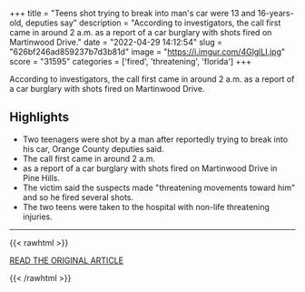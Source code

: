 +++
title = "Teens shot trying to break into man's car were 13 and 16-years-old, deputies say"
description = "According to investigators, the call first came in around 2 a.m. as a report of a car burglary with shots fired on Martinwood Drive."
date = "2022-04-29 14:12:54"
slug = "626bf246ad859237b7d3b81d"
image = "https://i.imgur.com/4GlglLI.jpg"
score = "31595"
categories = ['fired', 'threatening', 'florida']
+++

According to investigators, the call first came in around 2 a.m. as a report of a car burglary with shots fired on Martinwood Drive.

## Highlights

- Two teenagers were shot by a man after reportedly trying to break into his car, Orange County deputies said.
- The call first came in around 2 a.m.
- as a report of a car burglary with shots fired on Martinwood Drive in Pine Hills.
- The victim said the suspects made "threatening movements toward him" and so he fired several shots.
- The two teens were taken to the hospital with non-life threatening injuries.

---

{{< rawhtml >}}
  <p class="article-category">
    <a target="_blank" href="https://www.fox13news.com/news/teens-shot-trying-to-break-into-mans-car-were-13-and-16-years-old-deputies-say?utm_campaign=trueanthem&amp;utm_medium=trueanthem&amp;utm_source=facebook">READ THE ORIGINAL ARTICLE</a>
  </p>
{{< /rawhtml >}}
